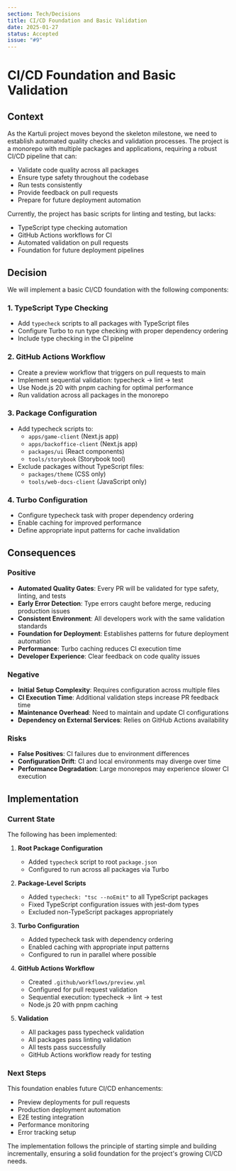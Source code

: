 ```yaml
---
section: Tech/Decisions
title: CI/CD Foundation and Basic Validation
date: 2025-01-27
status: Accepted
issue: "#9"
---
```


# CI/CD Foundation and Basic Validation

## Context

As the Kartuli project moves beyond the skeleton milestone, we need to establish automated quality checks and validation processes. The project is a monorepo with multiple packages and applications, requiring a robust CI/CD pipeline that can:

- Validate code quality across all packages
- Ensure type safety throughout the codebase
- Run tests consistently
- Provide feedback on pull requests
- Prepare for future deployment automation

Currently, the project has basic scripts for linting and testing, but lacks:
- TypeScript type checking automation
- GitHub Actions workflows for CI
- Automated validation on pull requests
- Foundation for future deployment pipelines

## Decision

We will implement a basic CI/CD foundation with the following components:

### 1. TypeScript Type Checking
- Add `typecheck` scripts to all packages with TypeScript files
- Configure Turbo to run type checking with proper dependency ordering
- Include type checking in the CI pipeline

### 2. GitHub Actions Workflow
- Create a preview workflow that triggers on pull requests to main
- Implement sequential validation: typecheck → lint → test
- Use Node.js 20 with pnpm caching for optimal performance
- Run validation across all packages in the monorepo

### 3. Package Configuration
- Add typecheck scripts to:
  - `apps/game-client` (Next.js app)
  - `apps/backoffice-client` (Next.js app)  
  - `packages/ui` (React components)
  - `tools/storybook` (Storybook tool)
- Exclude packages without TypeScript files:
  - `packages/theme` (CSS only)
  - `tools/web-docs-client` (JavaScript only)

### 4. Turbo Configuration
- Configure typecheck task with proper dependency ordering
- Enable caching for improved performance
- Define appropriate input patterns for cache invalidation

## Consequences

### Positive
- **Automated Quality Gates**: Every PR will be validated for type safety, linting, and tests
- **Early Error Detection**: Type errors caught before merge, reducing production issues
- **Consistent Environment**: All developers work with the same validation standards
- **Foundation for Deployment**: Establishes patterns for future deployment automation
- **Performance**: Turbo caching reduces CI execution time
- **Developer Experience**: Clear feedback on code quality issues

### Negative
- **Initial Setup Complexity**: Requires configuration across multiple files
- **CI Execution Time**: Additional validation steps increase PR feedback time
- **Maintenance Overhead**: Need to maintain and update CI configurations
- **Dependency on External Services**: Relies on GitHub Actions availability

### Risks
- **False Positives**: CI failures due to environment differences
- **Configuration Drift**: CI and local environments may diverge over time
- **Performance Degradation**: Large monorepos may experience slower CI execution

## Implementation

### Current State
The following has been implemented:

1. **Root Package Configuration**
   - Added `typecheck` script to root `package.json`
   - Configured to run across all packages via Turbo

2. **Package-Level Scripts**
   - Added `typecheck: "tsc --noEmit"` to all TypeScript packages
   - Fixed TypeScript configuration issues with jest-dom types
   - Excluded non-TypeScript packages appropriately

3. **Turbo Configuration**
   - Added typecheck task with dependency ordering
   - Enabled caching with appropriate input patterns
   - Configured to run in parallel where possible

4. **GitHub Actions Workflow**
   - Created `.github/workflows/preview.yml`
   - Configured for pull request validation
   - Sequential execution: typecheck → lint → test
   - Node.js 20 with pnpm caching

5. **Validation**
   - All packages pass typecheck validation
   - All packages pass linting validation  
   - All tests pass successfully
   - GitHub Actions workflow ready for testing

### Next Steps
This foundation enables future CI/CD enhancements:
- Preview deployments for pull requests
- Production deployment automation
- E2E testing integration
- Performance monitoring
- Error tracking setup

The implementation follows the principle of starting simple and building incrementally, ensuring a solid foundation for the project's growing CI/CD needs.
